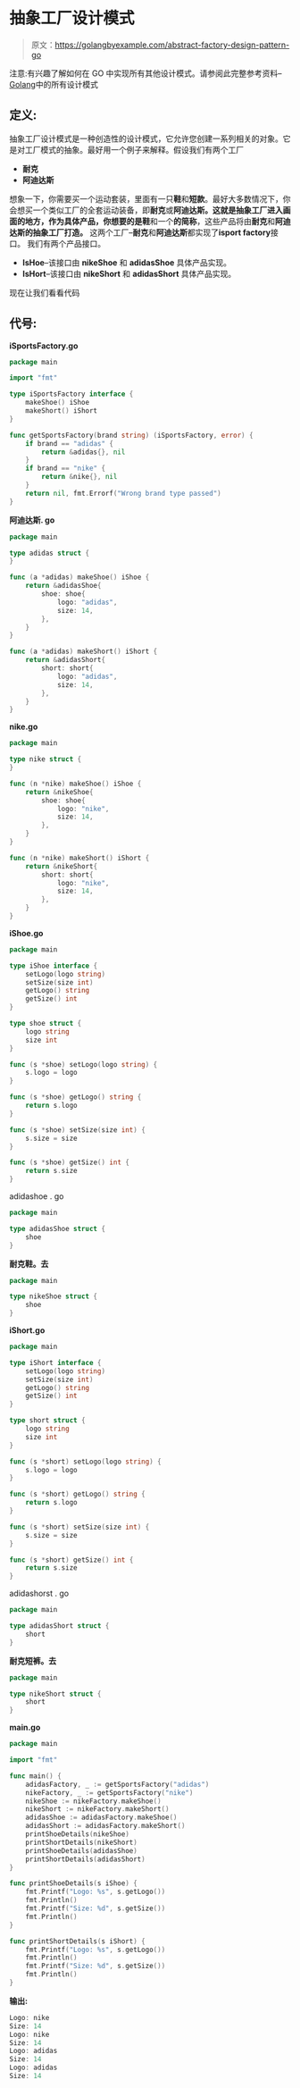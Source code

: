 # 抽象工厂设计模式

> 原文：<https://golangbyexample.com/abstract-factory-design-pattern-go>

注意:有兴趣了解如何在 GO 中实现所有其他设计模式。请参阅此完整参考资料–[Golang](https://golangbyexample.com/all-design-patterns-golang/)中的所有设计模式

## **定义:**

抽象工厂设计模式是一种创造性的设计模式，它允许您创建一系列相关的对象。它是对工厂模式的抽象。最好用一个例子来解释。假设我们有两个工厂

*   **耐克**
*   **阿迪达斯**

想象一下，你需要买一个运动套装，里面有一只**鞋**和**短款**。最好大多数情况下，你会想买一个类似工厂的全套运动装备，即**耐克**或**阿迪达斯。**这就是抽象工厂进入画面的地方，作为具体产品，你想要的是**鞋**和一个**的简称**，这些产品将由**耐克**和**阿迪达斯的抽象工厂打造。**
这两个工厂–**耐克**和**阿迪达斯**都实现了**isport factory**接口。
我们有两个产品接口。

*   **IsHoe**–该接口由 **nikeShoe** 和 **adidasShoe** 具体产品实现。
*   **IsHort**–该接口由 **nikeShort** 和 **adidasShort** 具体产品实现。

现在让我们看看代码

## **代号:**

**iSportsFactory.go**

```go
package main

import "fmt"

type iSportsFactory interface {
    makeShoe() iShoe
    makeShort() iShort
}

func getSportsFactory(brand string) (iSportsFactory, error) {
    if brand == "adidas" {
        return &adidas{}, nil
    }
    if brand == "nike" {
        return &nike{}, nil
    }
    return nil, fmt.Errorf("Wrong brand type passed")
}
```

**阿迪达斯. go**

```go
package main

type adidas struct {
}

func (a *adidas) makeShoe() iShoe {
    return &adidasShoe{
        shoe: shoe{
            logo: "adidas",
            size: 14,
        },
    }
}

func (a *adidas) makeShort() iShort {
    return &adidasShort{
        short: short{
            logo: "adidas",
            size: 14,
        },
    }
} 
```

**nike.go**

```go
package main

type nike struct {
}

func (n *nike) makeShoe() iShoe {
    return &nikeShoe{
        shoe: shoe{
            logo: "nike",
            size: 14,
        },
    }
}

func (n *nike) makeShort() iShort {
    return &nikeShort{
        short: short{
            logo: "nike",
            size: 14,
        },
    }
}
```

**iShoe.go**

```go
package main

type iShoe interface {
    setLogo(logo string)
    setSize(size int)
    getLogo() string
    getSize() int
}

type shoe struct {
    logo string
    size int
}

func (s *shoe) setLogo(logo string) {
    s.logo = logo
}

func (s *shoe) getLogo() string {
    return s.logo
}

func (s *shoe) setSize(size int) {
    s.size = size
}

func (s *shoe) getSize() int {
    return s.size
} 
```

adidashoe . go

```go
package main

type adidasShoe struct {
	shoe
} 
```

**耐克鞋。去**

```go
package main

type nikeShoe struct {
    shoe
}
```

**iShort.go**

```go
package main

type iShort interface {
    setLogo(logo string)
    setSize(size int)
    getLogo() string
    getSize() int
}

type short struct {
    logo string
    size int
}

func (s *short) setLogo(logo string) {
    s.logo = logo
}

func (s *short) getLogo() string {
    return s.logo
}

func (s *short) setSize(size int) {
    s.size = size
}

func (s *short) getSize() int {
    return s.size
}
```

adidashorst . go

```go
package main

type adidasShort struct {
    short
}
```

**耐克短裤。去**

```go
package main

type nikeShort struct {
    short
}
```

**main.go**

```go
package main

import "fmt"

func main() {
    adidasFactory, _ := getSportsFactory("adidas")
    nikeFactory, _ := getSportsFactory("nike")
    nikeShoe := nikeFactory.makeShoe()
    nikeShort := nikeFactory.makeShort()
    adidasShoe := adidasFactory.makeShoe()
    adidasShort := adidasFactory.makeShort()
    printShoeDetails(nikeShoe)
    printShortDetails(nikeShort)
    printShoeDetails(adidasShoe)
    printShortDetails(adidasShort)
}

func printShoeDetails(s iShoe) {
    fmt.Printf("Logo: %s", s.getLogo())
    fmt.Println()
    fmt.Printf("Size: %d", s.getSize())
    fmt.Println()
}

func printShortDetails(s iShort) {
    fmt.Printf("Logo: %s", s.getLogo())
    fmt.Println()
    fmt.Printf("Size: %d", s.getSize())
    fmt.Println()
}
```

**输出:**

```go
Logo: nike
Size: 14
Logo: nike
Size: 14
Logo: adidas
Size: 14
Logo: adidas
Size: 14
```